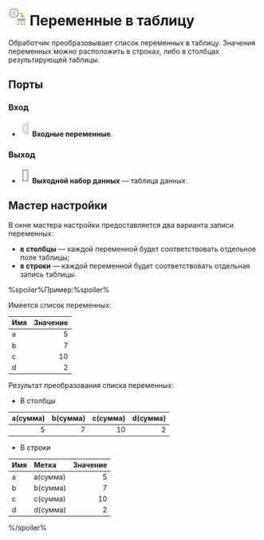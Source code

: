 # ![Переменные в таблицу](../../images/icons/components/variablestodata_default.svg) Переменные в таблицу

Обработчик преобразовывает список переменных в таблицу. Значения переменных можно расположить в строках, либо в столбцах результирующей таблицы.

## Порты

### Вход

* ![Входные переменные](../../images/icons/ports/optional_input_variable_inactive.svg) **Входные переменные**.

### Выход

* ![Выходной набор данных](../../images/icons/ports/output_table_inactive.svg) **Выходной набор данных** — таблица данных.

## Мастер настройки

В окне мастера настройки предоставляется два варианта записи переменных:

* **в столбцы** — каждой переменной будет соответствовать отдельное поле таблицы;
* **в строки** — каждой переменной будет соответствовать отдельная запись таблицы.

%spoiler%Пример:%spoiler%

Имеется список переменных:

| Имя | Значение |
| :-- | --: |
| a   |  5 |
| b   |  7 |
| c   | 10 |
| d   |  2 |

Результат преобразования списка переменных:

* В столбцы

| a(сумма) | b(сумма) | c(сумма) | d(сумма) |
| ---: | ---: | ---: | ---: |
| 5 | 7 | 10 | 2 |

* В строки

| Имя | Метка | Значение |
| :-- | :-- | --: |
| a | a(сумма) | 5 |
| b | b(сумма) | 7 |
| c | c(сумма) | 10 |
| d | d(сумма) | 2 |

%/spoiler%